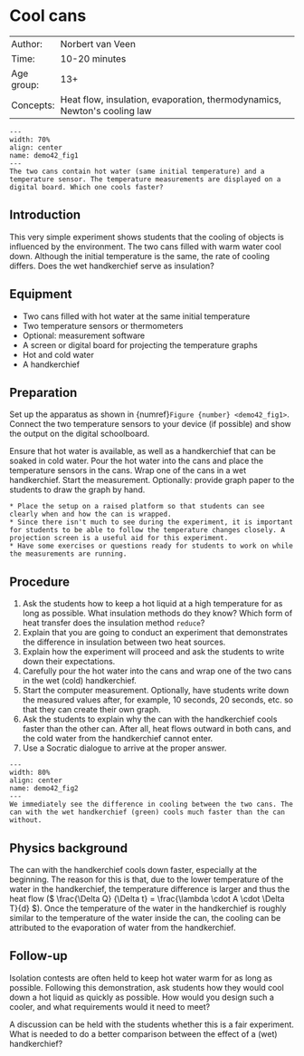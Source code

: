 # Cool cans

<table style="width: 100%; border-collapse: collapse; border: none;">
    <tr style="background-color: var(--background-color);">  
        <td style="text-align: left; padding: 3px; border: none; color: var(--text-color)">Author:</td>
        <td style="text-align: left; padding: 3px; border: none; color: var(--text-color)">Norbert van Veen</td>
    </tr>
    <tr style="background-color: var(--background-color);"> 
        <td style="text-align: left; padding: 3px; border: none; color: var(--text-color)">Time:</td>
        <td style="text-align: left; padding: 3px; border: none; color: var(--text-color)">10-20 minutes</td>
    </tr>
    <tr style="background-color: var(--background-color);"> 
        <td style="text-align: left; padding: 3px; border: none; color: var(--text-color)">Age group:</td>
        <td style="text-align: left; padding: 3px; border: none; color: var(--text-color)">13+</td>
    </tr>
    <tr style="background-color: var(--background-color);"> 
        <td style="text-align: left; padding: 3px; border: none; color: var(--text-color)">Concepts:</td>
        <td style="text-align: left; padding: 3px; border: none; color: var(--text-color)">Heat flow, insulation, evaporation, thermodynamics, Newton's cooling law</td>
    </tr>
</table>

```{figure} demo42_figure1.JPG
---
width: 70%
align: center
name: demo42_fig1
---
The two cans contain hot water (same initial temperature) and a temperature sensor. The temperature measurements are displayed on a digital board. Which one cools faster? 
```

## Introduction
This very simple experiment shows students that the cooling of objects is influenced by the environment. The two cans filled with warm water cool down. Although the initial temperature is the same, the rate of cooling differs. Does the wet  handkerchief serve as insulation?

## Equipment
* Two cans filled with hot water at the same initial temperature
* Two temperature sensors or thermometers
* Optional: measurement software
* A screen or digital board for projecting the temperature graphs
* Hot and cold water
* A handkerchief

## Preparation
Set up the apparatus as shown in {numref}`Figure {number} <demo42_fig1>`. Connect the two temperature sensors to your device (if possible) and show the output on the digital schoolboard. 

Ensure that hot water is available, as well as a handkerchief that can be soaked in cold water. Pour the hot water into the cans and place the temperature sensors in the cans. Wrap one of the cans in a wet handkerchief. Start the measurement. Optionally: provide graph paper to the students to draw the graph by hand.

```{tip}
* Place the setup on a raised platform so that students can see clearly when and how the can is wrapped.
* Since there isn't much to see during the experiment, it is important for students to be able to follow the temperature changes closely. A projection screen is a useful aid for this experiment.  
* Have some exercises or questions ready for students to work on while the measurements are running.
```
## Procedure
1.	Ask the students how to keep a hot liquid at a high temperature for as long as possible. What insulation methods do they know? Which form of heat transfer does the insulation method `reduce`?
2.	Explain that you are going to conduct an experiment that demonstrates the difference in insulation between two heat sources.
3.	Explain how the experiment will proceed and ask the students to write down their expectations.
4.	Carefully pour the hot water into the cans and wrap one of the two cans in the wet (cold) handkerchief.
5.	Start the computer measurement. Optionally, have students write down the measured values after, for example, 10 seconds, 20 seconds, etc. so that they can  create their own graph. 
6.	Ask the students to explain why the can with the handkerchief cools faster than the other can. After all, heat flows outward in both cans, and the cold water from the handkerchief cannot enter. 
7.	Use a Socratic dialogue to arrive at the proper answer.

```{figure} demo42_figure2.JPG
---
width: 80%
align: center
name: demo42_fig2
---
We immediately see the difference in cooling between the two cans. The can with the wet handkerchief (green) cools much faster than the can without.
```

## Physics background
The can with the handkerchief cools down faster, especially at the beginning. The reason for this is that, due to the lower temperature of the water in the handkerchief, the temperature difference is larger and thus the heat flow ($ \frac{\Delta Q} {\Delta t} = \frac{\lambda \cdot A \cdot \Delta T}{d} $). Once the temperature of the water in the handkerchief is roughly similar to the temperature of the water inside the can, the cooling can be attributed to the evaporation of water from the handkerchief.

## Follow-up
Isolation contests are often held to keep hot water warm for as long as possible. Following this demonstration, ask students how they would cool down a hot liquid as quickly as possible. How would you design such a cooler, and what requirements would it need to meet?

A discussion can be held with the students whether this is a fair experiment. What is needed to do a better comparison between the effect of a (wet) handkerchief?

